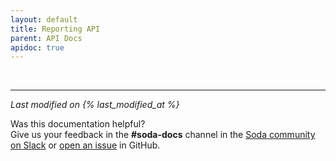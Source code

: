 ```yaml
---
layout: default
title: Reporting API
parent: API Docs
apidoc: true
---
```


<elements-api
    apiDescriptionUrl="/api-docs/openapi.json"
    router="hash"
    hideMocking="false"
    layout="stacked"
/>

<br />

---
*Last modified on {% last_modified_at %}*

Was this documentation helpful? <br /> Give us your feedback in the **#soda-docs** channel in the <a href="http://community.soda.io/slack" target="_blank"> Soda community on Slack</a> or <a href="https://github.com/sodadata/docs/issues/new" target="_blank">open an issue</a> in GitHub.